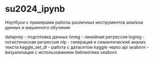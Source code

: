 # su2024_ipynb
Ноутбуки с примерами работы различных инструментов анализа данных и машинного обучения

dataprep - подготовка данных
linreg - линейная регрессия
logreg - логистическая регрессия
nlp - генерация и семантический анализ текста
kaggle_set_dl - работа с датасетом kaggle через api
seaborn - визуализация с использованием библиотеки seaborn
